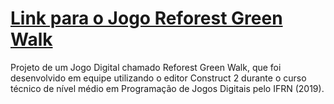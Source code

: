 # [Link para o Jogo Reforest Green Walk](https://thefiveplayers.github.io/ReforestGreenWalk/)
Projeto de um Jogo Digital chamado Reforest Green Walk, que foi desenvolvido em equipe utilizando o editor Construct 2 durante o curso técnico de nível médio em Programação de Jogos Digitais pelo IFRN (2019).
